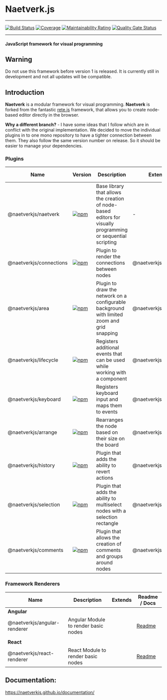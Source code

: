 # Naetverk.js

---

[![Build Status](https://travis-ci.com/naetverkjs/naetverk.svg?branch=master)](https://travis-ci.com/naetverkjs/naetverk)
[![Coverage](https://sonarcloud.io/api/project_badges/measure?project=naetverkjs_naetverk&metric=coverage)](https://sonarcloud.io/dashboard?id=naetverkjs_naetverk)
[![Maintainability Rating](https://sonarcloud.io/api/project_badges/measure?project=naetverkjs_naetverk&metric=sqale_rating)](https://sonarcloud.io/dashboard?id=naetverkjs_naetverk)
[![Quality Gate Status](https://sonarcloud.io/api/project_badges/measure?project=naetverkjs_naetverk&metric=alert_status)](https://sonarcloud.io/dashboard?id=naetverkjs_naetverk)

---

#### JavaScript framework for visual programming

## Warning

Do not use this framework before version 1 is released. It is currently still in development and not all updates will be compatible.

## Introduction

**Naetverk** is a modular framework for visual programming. **Naetverk** is forked from the fantastic [rete.js](https://github.com/retejs/rete) framework,
that allows you to create node-based editor directly in the browser.

**Why a different branch?** - I have some ideas that I follow which are in conflict with the original implementation. We decided to move the individual plugins in to one mono repository to have a tighter connection between them.
They also follow the same version number on release. So it should be easier to manage your dependencies.

### Plugins

| Name                    | Version                                                                                                                                | Description                                                                                                  | Extends              | Readme / Docs                                                                                     |
| ----------------------- | -------------------------------------------------------------------------------------------------------------------------------------- | ------------------------------------------------------------------------------------------------------------ | -------------------- | ------------------------------------------------------------------------------------------------- |
| @naetverkjs/naetverk    | [![npm](https://img.shields.io/npm/v/@naetverkjs/naetverk?label=&style=flat-square)](https://www.npmjs.com/@naetverkjs/naetverk)       | Base library that allows the creation of node-based editors for visually programming or sequential scripting | -                    | [Readme](https://github.com/naetverkjs/naetverk/blob/master/packages/naetverk/README.md)          |
| @naetverkjs/connections | [![npm](https://img.shields.io/npm/v/@naetverkjs/connections?label=&style=flat-square)](https://www.npmjs.com/@naetverkjs/connections) | Plugin to render the connections between nodes                                                               | @naetverkjs/naetverk | [Readme](https://github.com/naetverkjs/naetverk/blob/master/packages/area-plugin/README.md)       |
| @naetverkjs/area        | [![npm](https://img.shields.io/npm/v/@naetverkjs/area?label=&style=flat-square)](https://www.npmjs.com/@naetverkjs/area)               | Plugin to draw the network on a configurable background with limited zoom and grid snapping                  | @naetverkjs/naetverk | [Readme](https://github.com/naetverkjs/naetverk/blob/master/packages/connection-plugin/README.md) |
| @naetverkjs/lifecycle   | [![npm](https://img.shields.io/npm/v/@naetverkjs/lifecycle?label=&style=flat-square)](https://www.npmjs.com/@naetverkjs/lifecycle)     | Registers additional events that can be used while working with a component                                  | @naetverkjs/naetverk | [Readme](https://github.com/naetverkjs/naetverk/blob/master/packages/lifecycle-plugin/README.md)  |
| @naetverkjs/keyboard    | [![npm](https://img.shields.io/npm/v/@naetverkjs/keyboard?label=&style=flat-square)](https://www.npmjs.com/@naetverkjs/keyboard)       | Registers keyboard input and maps them to events                                                             | @naetverkjs/naetverk | [Readme](https://github.com/naetverkjs/naetverk/blob/master/packages/keyboard-plugin/README.md)   |
| @naetverkjs/arrange     | [![npm](https://img.shields.io/npm/v/@naetverkjs/arrange?label=&style=flat-square)](https://www.npmjs.com/@naetverkjs/arrange)         | Rearranges the node based on their size on the board                                                         | @naetverkjs/naetverk | [Readme](https://github.com/naetverkjs/naetverk/blob/master/packages/arrange-plugin/README.md)    |
| @naetverkjs/history     | [![npm](https://img.shields.io/npm/v/@naetverkjs/history?label=&style=flat-square)](https://www.npmjs.com/@naetverkjs/history)         | Plugin that adds the ability to revert actions                                                               | @naetverkjs/naetverk | [Readme](https://github.com/naetverkjs/naetverk/blob/master/packages/history-plugin/README.md)    |
| @naetverkjs/selection   | [![npm](https://img.shields.io/npm/v/@naetverkjs/selection?label=&style=flat-square)](https://www.npmjs.com/@naetverkjs/selection)     | Plugin that adds the ability to multiselect nodes with a selection rectangle                                 | @naetverkjs/naetverk | [Readme](https://github.com/naetverkjs/naetverk/blob/master/packages/selection-plugin/README.md)  |
| @naetverkjs/comments    | [![npm](https://img.shields.io/npm/v/@naetverkjs/comments?label=&style=flat-square)](https://www.npmjs.com/@naetverkjs/comments)       | Plugin that allows the creation of comments and groups around nodes                                          | @naetverkjs/naetverk | [Readme](https://github.com/naetverkjs/naetverk/blob/master/packages/comment-plugin/README.md)    |

### Framework Renderers

| Name                         | Description                          | Extends | Readme / Docs                                                                                    |
| ---------------------------- | ------------------------------------ | ------- | ------------------------------------------------------------------------------------------------ |
| **Angular**                  |                                      |         |                                                                                                  |
| @naetverkjs/angular-renderer | Angular Module to render basic nodes |         | [Readme](https://github.com/naetverkjs/naetverk/blob/master/packages/angular-renderer/README.md) |
|                              |                                      |         |                                                                                                  |
| **React**                    |                                      |         |                                                                                                  |
| @naetverkjs/react-renderer   | React Module to render basic nodes   |         | [Readme](https://github.com/naetverkjs/naetverk/blob/master/packages/react-renderer/README.md)   |

## Documentation:

https://naetverkjs.github.io/documentation/
